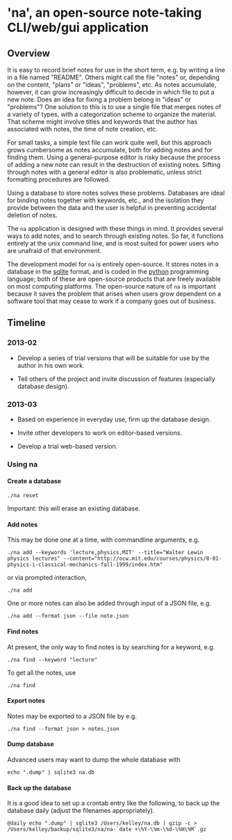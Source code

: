 # 'na', an open-source note-taking CLI/web/gui application

## Overview

It is easy to record brief notes for use in the short term, e.g. by writing a
line in a file named "README".  Others might call the file "notes" or,
depending on the content, "plans" or "ideas", "problems", etc.  As notes
accumulate, however, it can grow increasingly difficult to decide in which file
to put a new note.  Does an idea for fixing a problem belong in "ideas" or
"problems"?  One solution to this is to use a single file that merges notes of
a variety of types, with a categorization scheme to organize the material.
That scheme might involve titles and keywords that the author has associated
with notes, the time of note creation, etc.

For small tasks, a simple text file can work quite well, but this approach
grows cumbersome as notes accumulate, both for adding notes and for finding
them.  Using a general-purpose editor is risky because the process of adding a
new note can result in the destruction of existing notes.  Sifting through
notes with a general editor is also problematic, unless strict formatting
procedures are followed.

Using a database to store notes solves these problems.  Databases are ideal for
binding notes together with keywords, etc., and the isolation they provide
between the data and the user is helpful in preventing accidental deletion of
notes.

The ``na`` application is designed with these things in mind.  It provides
several ways to add notes, and to search through existing notes.  So far, it
functions entirely at the unix command line, and is most suited for power users
who are unafraid of that environment.

The development model for ``na`` is entirely open-source.  It stores notes in a
database in the [sqlite](http://www.sqlite.org/) format, and is coded in the
[python](http://python.org) programming language; both of these are open-source
products that are freely available on most computing platforms.  The
open-source nature of ``na`` is important because it saves the problem that
arises when users grow dependent on a software tool that may cease to work if 
a company goes out of business.

## Timeline

### 2013-02

* Develop a series of trial versions that will be suitable for use by the
  author in his own work.

* Tell others of the project and invite discussion of features (especially
  database design).

### 2013-03

* Based on experience in everyday use, firm up the database design.

* Invite other developers to work on editor-based versions.

* Develop a trial web-based version.


### Using na

#### Create a database

    ./na reset

Important: this will erase an existing database.


#### Add notes

This may be done one at a time, with commandline arguments, e.g.

    ./na add --keywords 'lecture,physics,MIT' --title="Walter Lewin physics lectures" --content="http://ocw.mit.edu/courses/physics/8-01-physics-i-classical-mechanics-fall-1999/index.htm"

or via prompted interaction,

    ./na add

One or more notes can also be added through input of a JSON file, e.g.

    ./na add --format json --file note.json

#### Find notes

At present, the only way to find notes is by searching for a keyword, e.g.

    ./na find --keyword "lecture"

To get all the notes, use

    ./na find

#### Export notes

Notes may be exported to a JSON file by e.g.

    ./na find --format json > notes.json

#### Dump database

Advanced users may want to dump the whole database with

    echo ".dump" | sqlite3 na.db

#### Back up the database

It is a good idea to set up a crontab entry like the following, to back up the
database daily (adjust the filenames appropriately).

    @daily echo ".dump" | sqlite3 /Users/kelley/na.db | gzip -c > /Users/kelley/backup/sqlite3/na/na-`date +\%Y-\%m-\%d-\%H\%M`.gz


